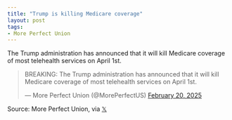 ```yaml
---
title: "Trump is killing Medicare coverage"
layout: post
tags:
- More Perfect Union
---
```


The Trump administration has announced that it will kill Medicare coverage of most telehealth services on April 1st.

<blockquote class="twitter-tweet"><p lang="en" dir="ltr">BREAKING: The Trump administration has announced that it will kill Medicare coverage of most telehealth services on April 1st.</p>&mdash; More Perfect Union (@MorePerfectUS) <a href="https://twitter.com/MorePerfectUS/status/1892666984145252374?ref_src=twsrc%5Etfw">February 20, 2025</a></blockquote> <script async src="https://platform.twitter.com/widgets.js" charset="utf-8"></script>

Source: More Perfect Union, via [𝕏](https://x.com)
